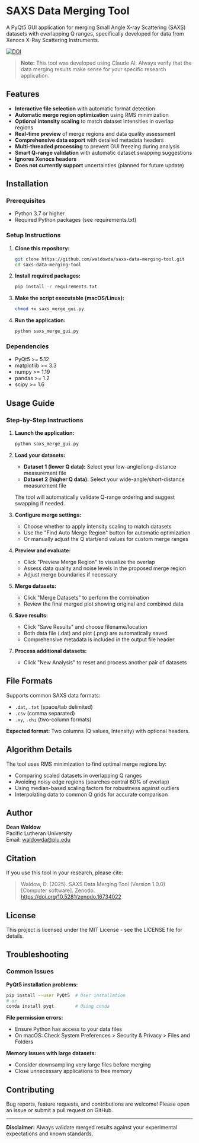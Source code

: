 # SAXS Data Merging Tool

A PyQt5 GUI application for merging Small Angle X-ray Scattering (SAXS) datasets with overlapping Q ranges, specifically developed for data from Xenocs X-Ray Scattering Instruments.

[![DOI](https://zenodo.org/badge/DOI/10.5281/zenodo.16734022.svg)](https://doi.org/10.5281/zenodo.16734022)

> **Note:** This tool was developed using Claude AI. Always verify that the data merging results make sense for your specific research application.

## Features

- **Interactive file selection** with automatic format detection
- **Automatic merge region optimization** using RMS minimization
- **Optional intensity scaling** to match dataset intensities in overlap regions
- **Real-time preview** of merge regions and data quality assessment
- **Comprehensive data export** with detailed metadata headers
- **Multi-threaded processing** to prevent GUI freezing during analysis
- **Smart Q-range validation** with automatic dataset swapping suggestions
- **Ignores Xenocs headers**
- **Does not currently support** uncertainties (planned for future update)

## Installation

### Prerequisites
- Python 3.7 or higher
- Required Python packages (see requirements.txt)

### Setup Instructions

1. **Clone this repository:**
   ```bash
   git clone https://github.com/waldowda/saxs-data-merging-tool.git
   cd saxs-data-merging-tool
   ```

2. **Install required packages:**
   ```bash
   pip install -r requirements.txt
   ```

3. **Make the script executable (macOS/Linux):**
   ```bash
   chmod +x saxs_merge_gui.py
   ```

4. **Run the application:**
   ```bash
   python saxs_merge_gui.py
   ```

### Dependencies
- PyQt5 >= 5.12
- matplotlib >= 3.3
- numpy >= 1.19
- pandas >= 1.2
- scipy >= 1.6

## Usage Guide

### Step-by-Step Instructions

1. **Launch the application:**
   ```bash
   python saxs_merge_gui.py
   ```

2. **Load your datasets:**
   - **Dataset 1 (lower Q data):** Select your low-angle/long-distance measurement file
   - **Dataset 2 (higher Q data):** Select your wide-angle/short-distance measurement file
   
   The tool will automatically validate Q-range ordering and suggest swapping if needed.

3. **Configure merge settings:**
   - Choose whether to apply intensity scaling to match datasets
   - Use the "Find Auto Merge Region" button for automatic optimization
   - Or manually adjust the Q start/end values for custom merge ranges

4. **Preview and evaluate:**
   - Click "Preview Merge Region" to visualize the overlap
   - Assess data quality and noise levels in the proposed merge region
   - Adjust merge boundaries if necessary

5. **Merge datasets:**
   - Click "Merge Datasets" to perform the combination
   - Review the final merged plot showing original and combined data

6. **Save results:**
   - Click "Save Results" and choose filename/location
   - Both data file (.dat) and plot (.png) are automatically saved
   - Comprehensive metadata is included in the output file header

7. **Process additional datasets:**
   - Click "New Analysis" to reset and process another pair of datasets

## File Formats

Supports common SAXS data formats:
- `.dat`, `.txt` (space/tab delimited) 
- `.csv` (comma separated)
- `.xy`, `.chi` (two-column formats)

**Expected format:** Two columns (Q values, Intensity) with optional headers.

## Algorithm Details

The tool uses RMS minimization to find optimal merge regions by:
- Comparing scaled datasets in overlapping Q ranges
- Avoiding noisy edge regions (searches central 60% of overlap)
- Using median-based scaling factors for robustness against outliers
- Interpolating data to common Q grids for accurate comparison

## Author

**Dean Waldow**  
Pacific Lutheran University  
Email: waldowda@plu.edu

## Citation

If you use this tool in your research, please cite:

> Waldow, D. (2025). SAXS Data Merging Tool (Version 1.0.0) [Computer software]. Zenodo. https://doi.org/10.5281/zenodo.16734022

## License

This project is licensed under the MIT License - see the LICENSE file for details.

## Troubleshooting

### Common Issues

**PyQt5 installation problems:**
```bash
pip install --user PyQt5  # User installation
# or
conda install pyqt        # Using conda
```

**File permission errors:**
- Ensure Python has access to your data files
- On macOS: Check System Preferences > Security & Privacy > Files and Folders

**Memory issues with large datasets:**
- Consider downsampling very large files before merging
- Close unnecessary applications to free memory

## Contributing

Bug reports, feature requests, and contributions are welcome! Please open an issue or submit a pull request on GitHub.

---

**Disclaimer:** Always validate merged results against your experimental expectations and known standards.